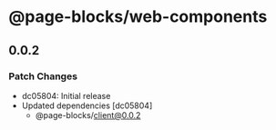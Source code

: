 # @page-blocks/web-components

## 0.0.2

### Patch Changes

- dc05804: Initial release
- Updated dependencies [dc05804]
  - @page-blocks/client@0.0.2
